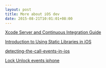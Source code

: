 ```yaml
---
layout: post
title: More about iOS dev
date: 2015-08-21T10:01:01+08:00
---
```


[Xcode Server and Continuous Integration Guide](https://developer.apple.com/library/ios/documentation/IDEs/Conceptual/xcode_guide-continuous_integration/index.html#//apple_ref/doc/uid/TP40013292)

[Introduction to Using Static Libraries in iOS](https://developer.apple.com/library/ios/technotes/iOSStaticLibraries/Introduction.html#//apple_ref/doc/uid/TP40012554)

[detecting-the-call-events-in-ios](http://stackoverflow.com/questions/18310332/detecting-the-call-events-in-ios)

[Lock Unlock events iphone](http://stackoverflow.com/questions/706344/lock-unlock-events-iphone)
